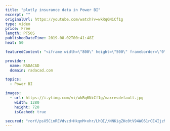```yaml
---
title: "plotly insurance data in Power BI"
excerpt: ""
originalUrl: https://youtube.com/watch?v=wkRq6NiCf1g
type: video
price: Free
length: PT50S
publishedDateTime: 2019-08-02T00:41:48Z
heat: 50

featuredContent: "<iframe width=\"800\" height=\"500\" frameborder=\"0\" src=\"https://www.youtube.com/embed/wkRq6NiCf1g\" allow=\"accelerometer; autoplay; encrypted-media; gyroscope; picture-in-picture\" allowfullscreen></iframe>"

provider:
  name: RADACAD
  domain: radacad.com

topics:
  - Power BI

images:
  - url: https://i.ytimg.com/vi/wkRq6NiCf1g/maxresdefault.jpg
    width: 1280
    height: 720
    isCached: true

secured: "rorY/psX5CinREVdvzd+HkqnM+xhr/LhQI//NNKigZHc0tV94WO61rCE4IjzMEq94lKdqgSyTXsQKd3GCoJ469TijmsOaKA6eaVaiuJDIhVVen886knbvHn99FJkQ4eLF9trTEew0bc+E+Y3Sk3O+1kJQt6FKgvKQ5Y76YImv+kuEBWf3BMFmbTUiOh0hcky9XK9NdmD5qLxYbOrANOJFSDSs1LnFDpHZAMaiWXWOT92p74rTu2zSj6OCdrvGmBZS5fSvw+guI2DWJ8krPD5cB9e8mQoBunpjd7wLDmbKrGXmsA1eWzg0l/qGzkLhhnM4PyTG1w9ScSjBWQcNXxFeLdCcF4Vpjzni9JaTDALyMewqgBHxc1ynnKB6OZm/xyRXtHfYUWLcxvc/E9zPf6P76kPieXEvZAQW83A/N1lj/c=;icV6MecaeT7QMJ2p4QkS3A=="
---
```


